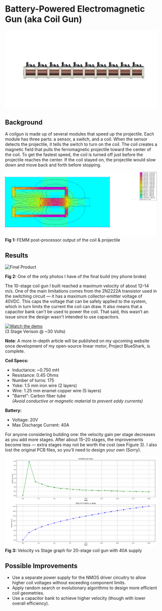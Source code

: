# Battery-Powered Electromagnetic Gun (aka Coil Gun)
![Fusion Model 10 stages](images/10-stage-side-profile-fusion-360.png) 

## Background

A coilgun is made up of several modules that speed up the projectile. Each module has three parts: a sensor, a switch, and a coil. When the sensor detects the projectile, it tells the switch to turn on the coil. The coil creates a magnetic field that pulls the ferromagnetic projectile toward the center of the coil. To get the fastest speed, the coil is turned off just before the projectile reaches the center. If the coil stayed on, the projectile would slow down and move back and forth before stopping.

![FEMM Post-processor Output](images/Finite-element-magnetic-methods-output.png)  
<b>Fig 1:</b> FEMM post-processor output of the coil & projectile

## Results

<img src="images/10-stages-finished.png" alt="Final Product" width="400"/>
  
<b>Fig 2:</b> One of the only photos I have of the final build (my phone broke)

The 10-stage coil gun I built reached a maximum velocity of about 12–14 m/s. One of the main limitations comes from the 2N2222A transistor used in the switching circuit — it has a maximum collector-emitter voltage of 40VDC. This caps the voltage that can be safely applied to the system, which in turn limits the current the coil can draw. It also means that a capacitor bank can't be used to power the coil. That said, this wasn’t an issue since the design wasn't intended to use capacitors.

[![Watch the demo](https://img.youtube.com/vi/GZpUrEFjWWc/0.jpg)](https://youtu.be/GZpUrEFjWWc)
<br>(3 Stage Verison @ ~30 Volts)

<b>Note</b>: A more in-depth article will be published on my upcoming website once development of my open-source linear motor, Project BlueShark, is complete.  

**Coil Specs:**
- Inductance: ~0.750 mH 
- Resistance: 0.45 Ohms
- Number of turns: 175
- Yoke: 1.5 mm iron wire (2 layers)
- Wire: 1.25 mm enamel copper wire (5 layers)
- "Barrel": Carbon fiber tube  
  _(Avoid conductive or magnetic material to prevent eddy currents)_

**Battery:**
- Voltage: 20V
- Max Discharge Current: 40A

For anyone considering building one: the velocity gain per stage decreases as you add more stages. After about 15–20 stages, the improvements become less — extra stages may not be worth the cost (see Figure 3). I also lost the original PCB files, so you'll need to design your own (Sorry).

![Velocity vs Stage](images/20-stages-graph.png)  
<b>Fig 3:</b> Velocity vs Stage graph for 20-stage coil gun with 40A supply

## Possible Improvements

- Use a separate power supply for the NMOS driver circuitry to allow higher coil voltages without exceeding component limits.
- Apply random search or evolutionary algorithms to design more efficient coil geometries.
- Use a capacitor bank to achieve higher velocity (though with lower overall efficiency).
